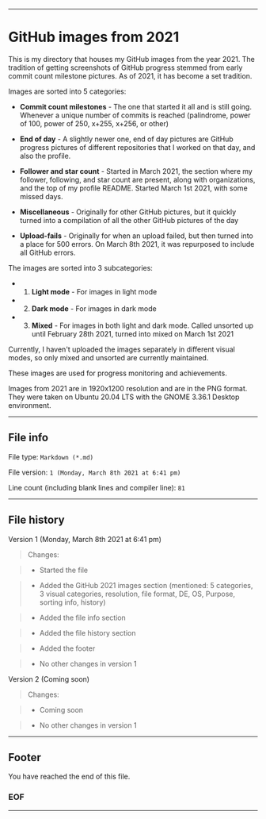 
***

# GitHub images from 2021

This is my directory that houses my GitHub images from the year 2021. The tradition of getting screenshots of GitHub progress stemmed from early commit count milestone pictures. As of 2021, it has become a set tradition.

Images are sorted into 5 categories:

* **Commit count milestones** - The one that started it all and is still going. Whenever a unique number of commits is reached (palindrome, power of 100, power of 250, x+255, x+256, or other)

* **End of day** - A slightly newer one, end of day pictures are GitHub progress pictures of different repositories that I worked on that day, and also the profile.

* **Follower and star count** - Started in March 2021, the section where my follower, following, and star count are present, along with organizations, and the top of my profile README. Started March 1st 2021, with some missed days.

* **Miscellaneous** - Originally for other GitHub pictures, but it quickly turned into a compilation of all the other GitHub pictures of the day

* **Upload-fails** - Originally for when an upload failed, but then turned into a place for 500 errors. On March 8th 2021, it was repurposed to include all GitHub errors.

The images are sorted into 3 subcategories:

* 1. **Light mode** - For images in light mode

* 2. **Dark mode** - For images in dark mode

* 3. **Mixed** - For images in both light and dark mode. Called unsorted up until February 28th 2021, turned into mixed on March 1st 2021

Currently, I haven't uploaded the images separately in different visual modes, so only mixed and unsorted are currently maintained.

These images are used for progress monitoring and achievements.

Images from 2021 are in 1920x1200 resolution and are in the PNG format. They were taken on Ubuntu 20.04 LTS with the GNOME 3.36.1 Desktop environment.

***

## File info

File type: `Markdown (*.md)`

File version: `1 (Monday, March 8th 2021 at 6:41 pm)`

Line count (including blank lines and compiler line): `81`

***

## File history

Version 1 (Monday, March 8th 2021 at 6:41 pm)

> Changes:

> * Started the file

> * Added the GitHub 2021 images section (mentioned: 5 categories, 3 visual categories, resolution, file format, DE, OS, Purpose, sorting info, history)

> * Added the file info section

> * Added the file history section

> * Added the footer

> * No other changes in version 1

Version 2 (Coming soon)

> Changes:

> * Coming soon

> * No other changes in version 1

***

## Footer

You have reached the end of this file.

### EOF

***
